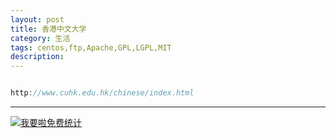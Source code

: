 ```yaml
---
layout: post
title: 香港中文大学
category: 生活
tags: centos,ftp,Apache,GPL,LGPL,MIT
description: 
---
```


```javascript

http://www.cuhk.edu.hk/chinese/index.html

```



---


<script language="javascript" type="text/javascript" src="//js.users.51.la/19176892.js"></script>
<noscript><a href="//www.51.la/?19176892" target="_blank"><img alt="&#x6211;&#x8981;&#x5566;&#x514D;&#x8D39;&#x7EDF;&#x8BA1;" src="//img.users.51.la/19176892.asp" style="border:none" /></a></noscript>

